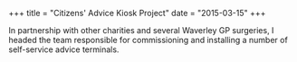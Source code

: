 +++
title = "Citizens' Advice Kiosk Project"
date = "2015-03-15"
+++

In partnership with other charities and several Waverley GP surgeries, I headed the team responsible for commissioning and installing a number of self-service advice terminals.
